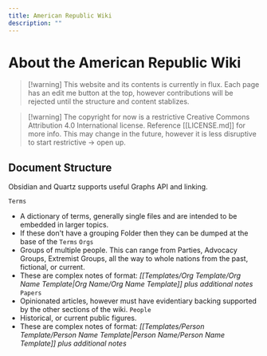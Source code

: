 ```yaml
---
title: American Republic Wiki
description: ""
---
```


# About the American Republic Wiki

>[!warning] This website and its contents is currently in flux. Each page has an edit me button at the top, however contributions will be rejected until the structure and content stablizes.

>[!warning] The copyright for now is a restrictive Creative Commons Attribution 4.0 International license. Reference [[LICENSE.md]] for more info. This may change in the future, however it is less disruptive to start restrictive -> open up.

## Document Structure
Obsidian and Quartz supports useful Graphs API and linking.

`Terms`
- A dictionary of terms, generally single files and are intended to be embedded in larger topics. 
- If these don't have a grouping Folder then they can be dumped at the base of the `Terms`
`Orgs`
- Groups of multiple people. This can range from Parties, Advocacy Groups, Extremist Groups, all the way to whole nations from the past, fictional, or current. 
- These are complex notes of format: *[[Templates/Org Template/Org Name Template|Org Name/Org Name Template]] plus additional notes*
`Papers`
- Opinionated articles, however must have evidentiary backing supported by the other sections of the wiki.
`People`
- Historical, or current public figures. 
- These are complex notes of format: *[[Templates/Person Template/Person Name Template|Person Name/Person Name Template]] plus additional notes*